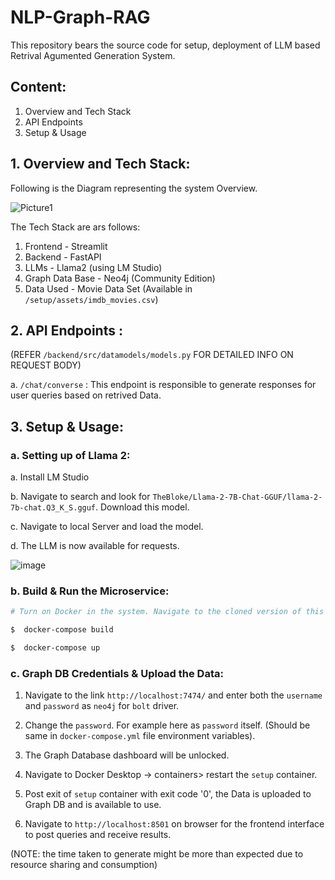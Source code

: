 
# NLP-Graph-RAG

This repository bears the source code for setup, deployment of LLM based Retrival Agumented Generation System.

## Content:

1. Overview and Tech Stack
2. API Endpoints
3. Setup & Usage

## 1. Overview and Tech Stack:


Following is the Diagram representing the system Overview.

![Picture1](https://github.com/AbhishekPawaskar/NLP-Graph-RAG/assets/46342691/730e1942-6e12-490b-a269-08c1e38d275f)

The Tech Stack are ars follows:
1. Frontend - Streamlit
2. Backend - FastAPI
3. LLMs - Llama2 (using LM Studio)
4. Graph Data Base - Neo4j (Community Edition)
5. Data Used - Movie Data Set (Available in `/setup/assets/imdb_movies.csv`)



## 2. API Endpoints :

 (REFER `/backend/src/datamodels/models.py` FOR DETAILED INFO ON REQUEST BODY)

a. `/chat/converse` : This endpoint is responsible to generate responses for user queries based on retrived Data. 
 
## 3. Setup & Usage:

### a. Setting up of Llama 2:

a. Install LM Studio

b. Navigate to search and look for `TheBloke/Llama-2-7B-Chat-GGUF/llama-2-7b-chat.Q3_K_S.gguf`. Download this model.

c. Navigate to local Server and load the model.

d. The LLM is now available for requests.

![image](https://github.com/AbhishekPawaskar/NLP-Graph-RAG/assets/46342691/ada0b816-e6b3-4956-915e-fb29a7328e09)



### b. Build & Run the Microservice:

```bash
# Turn on Docker in the system. Navigate to the cloned version of this repository and run the following commands

$  docker-compose build

$  docker-compose up 

```

### c. Graph DB Credentials & Upload the Data:

 1. Navigate to the link `http://localhost:7474/` and enter both the `username` and `password` as `neo4j` for `bolt` driver. 

 2. Change the `password`. For example here as `password` itself. (Should be same in `docker-compose.yml` file environment variables).

 3. The Graph Database dashboard will be unlocked.

 4. Navigate to Docker Desktop -> containers> restart the `setup` container. 

 5. Post exit of `setup` container with exit code '0', the Data is uploaded to Graph DB and is available to use.

 6. Navigate to `http://localhost:8501` on browser for the frontend interface to post queries and receive results. 

 (NOTE: the time taken to generate might be more than expected due to resource sharing and consumption)
